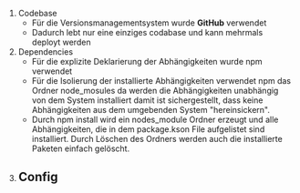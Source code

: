1. Codebase
   - Für die Versionsmanagementsystem wurde **GitHub** verwendet
   - Dadurch lebt nur eine einziges codabase und kann mehrmals deployt werden
2. Dependencies
   - Für die explizite Deklarierung der Abhängigkeiten wurde npm verwendet
   - Für die Isolierung der installierte Abhängigkeiten verwendet npm das Ordner node_mosules
     da werden die Abhängigkeiten unabhängig von dem System installiert damit ist sichergestellt, dass keine Abhängigkeiten aus dem umgebenden System "hereinsickern".
   - Durch npm install wird ein nodes_module Ordner erzeugt und alle Abhängigkeiten, die in dem package.kson File aufgelistet sind installiert. Durch Löschen des Ordners werden auch die installierte Paketen einfach gelöscht.
3. Config
   - 